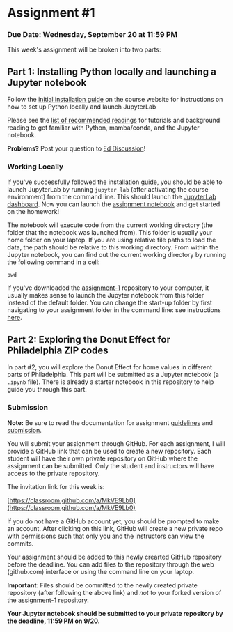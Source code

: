 # Assignment #1


### Due Date: Wednesday, September 20 at 11:59 PM

This week's assignment will be broken into two parts:

## Part 1: Installing Python locally and launching a Jupyter notebook

Follow the [initial installation guide](https://musa-550-fall-2023.github.io/resource/install.html) on 
the course website for instructions on how to set up Python
locally and launch JupyterLab

Please see the [list of recommended readings](https://github.com/MUSA-550-Fall-2023/week-1#recommended-readings) for tutorials and background reading to get
familiar with Python, mamba/conda, and the Jupyter notebook.

**Problems?** Post your question to [Ed Discussion](https://edstem.org/us/courses/42616/discussion/)!


### Working Locally

If you've successfully followed the installation guide, you should be able to launch 
JupyterLab by running `jupyter lab` (after activating the course environment) from the command line. 
This should launch the [JupyterLab
dashboard](https://jupyterlab.readthedocs.io/en/stable/user/interface.html).
Now you can launch the [assignment notebook](assignment-1.ipynb)
and get started on the homework!

The notebook will execute code from the current working directory (the folder
that the notebook was launched from). This folder is usually your home folder on
your laptop. If you are using relative file paths to load the data, the path
should be relative to this working directory. From within the Jupyter notebook,
you can find out the current working directory by running the following command
in a cell:

```python
pwd
```

If you've downloaded the [assignment-1](https://github.com/MUSA-550-Fall-2023/assignment-1) 
repository to your computer, it usually makes sense to launch the
Jupyter notebook from this folder instead of the default folder. You can
change the start-up folder by first navigating to your assignment folder in
the command line: see instructions [here](https://musa-550-fall-2023.github.io/resource/jupyter.html#changing-the-jupyterlab-start-up-folder).


## Part 2: Exploring the Donut Effect for Philadelphia ZIP codes


In part #2, you will explore the Donut Effect for home values in different parts of Philadelphia. This part will be submitted as a Jupyter notebook (a `.ipynb` file). There is already a starter notebook in this repository to help guide you through this part.

### Submission

**Note:** Be sure to read the documentation for assignment [guidelines](https://musa-550-fall-2023.github.io/assignment/#guidelines) and [submission](https://musa-550-fall-2023.github.io/assignment/#submission).

You will submit your assignment through GitHub. For each assignment, I will
provide a GitHub link that can be used to create a new repository. Each student
will have their own private repository on GitHub where the assignment can be
submitted. Only the student and instructors will have access to the private
repository.

The invitation link for this week is:

[https://classroom.github.com/a/MkVE9Lb0](https://classroom.github.com/a/MkVE9Lb0)

If you do not have a GitHub account yet, you should be prompted to make an account. After clicking on this link, GitHub will create a new private repo with permissions such that only you and the instructors can view the commits.

Your assignment should be added to this newly crearted GitHub repository before the deadline. You can add files to the repository through the web (github.com) interface or using the command line on your laptop.

**Important**: Files should be committed to the newly created private repository (after following the above link) and _not_ to your forked version of the [assignment-1](https://github.com/MUSA-550-Fall-2023/assignment-1) repository.

**Your Jupyter notebook should be submitted to your private repository by the deadline, 11:59 PM on 9/20.**
